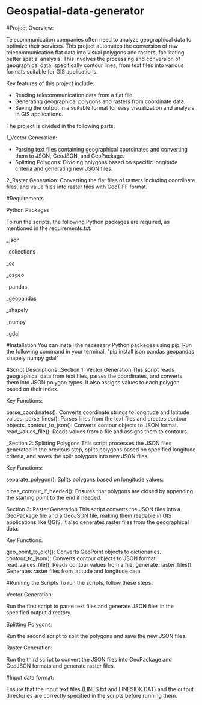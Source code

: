 # Geospatial-data-generator
#Project Overview:

Telecommunication companies often need to analyze geographical data to optimize their services. This project automates the conversion of raw telecommunication flat data into visual polygons and rasters, facilitating better spatial analysis. This involves the processing and conversion of geographical data, specifically contour lines, from text files into various formats suitable for GIS applications.

Key features of this project include:
- Reading telecommunication data from a flat file.
- Generating geographical polygons and rasters from coordinate data.
- Saving the output in a suitable format for easy visualization and analysis in GIS applications.


The project is divided in the following parts:

1_Vector Generation:
- Parsing text files containing geographical coordinates and converting them to JSON, GeoJSON, and GeoPackage.
- Splitting Polygons: Dividing polygons based on specific longitude criteria and generating new JSON files.

2_Raster Generation:
Converting the flat files of rasters including coordinate files, and value files into raster files with GeoTIFF format.




#Requirements

Python Packages

To run the scripts, the following Python packages are required, as mentioned in the requirements.txt:

_json

_collections

_os

_osgeo

_pandas

_geopandas

_shapely

_numpy

_gdal



#Installation
You can install the necessary Python packages using pip. Run the following command in your terminal:
"pip install json pandas geopandas shapely numpy gdal"



#Script Descriptions
_Section 1: Vector Generation
This script reads geographical data from text files, parses the coordinates, and converts them into JSON polygon types. It also assigns values to each polygon based on their index.

Key Functions:

parse_coordinates(): Converts coordinate strings to longitude and latitude values.
parse_lines(): Parses lines from the text files and creates contour objects.
contour_to_json(): Converts contour objects to JSON format.
read_values_file(): Reads values from a file and assigns them to contours.

_Section 2: Splitting Polygons
This script processes the JSON files generated in the previous step, splits polygons based on specified longitude criteria, and saves the split polygons into new JSON files.

Key Functions:

separate_polygon(): 
Splits polygons based on longitude values.

close_contour_if_needed():
Ensures that polygons are closed by appending the starting point to the end if needed.

Section 3: Raster Generation
This script converts the JSON files into a GeoPackage file and a GeoJSON file, making them readable in GIS applications like QGIS. It also generates raster files from the geographical data.

Key Functions:

geo_point_to_dict(): Converts GeoPoint objects to dictionaries.
contour_to_json(): Converts contour objects to JSON format.
read_values_file(): Reads contour values from a file.
generate_raster_files(): Generates raster files from latitude and longitude data.



#Running the Scripts
To run the scripts, follow these steps:

Vector Generation:

Run the first script to parse text files and generate JSON files in the specified output directory.


Splitting Polygons: 

Run the second script to split the polygons and save the new JSON files.


Raster Generation:

Run the third script to convert the JSON files into GeoPackage and GeoJSON formats and generate raster files.



#Input data format:

Ensure that the input text files (LINES.txt and LINESIDX.DAT) and the output directories are correctly specified in the scripts before running them.
